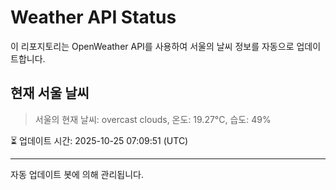 
# Weather API Status

이 리포지토리는 OpenWeather API를 사용하여 서울의 날씨 정보를 자동으로 업데이트합니다.

## 현재 서울 날씨
> 서울의 현재 날씨: overcast clouds, 온도: 19.27°C, 습도: 49%

⏳ 업데이트 시간: 2025-10-25 07:09:51 (UTC)

---
자동 업데이트 봇에 의해 관리됩니다.
